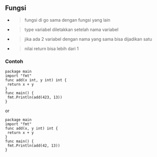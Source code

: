 ## Fungsi
- > fungsi di go sama dengan fungsi yang lain 
- > type variabel diletakkan setelah nama variabel
- > jika ada 2 variabel dengan nama yang sama bisa dijadikan satu
- > nilai return bisa lebih dari 1
### Contoh
```
package main
import "fmt"
func add(x int, y int) int {
 return x + y
}
func main() {
 fmt.Println(add(423, 13))
}
```

or

```
package main
import "fmt"
func add(x, y int) int {
 return x + y
}
func main() {
 fmt.Println(add(42, 13))
}

```
